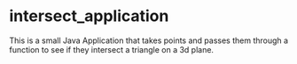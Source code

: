 # intersect_application
This is a small Java Application that takes points and passes them through a function to see if they intersect a triangle on a 3d plane.
